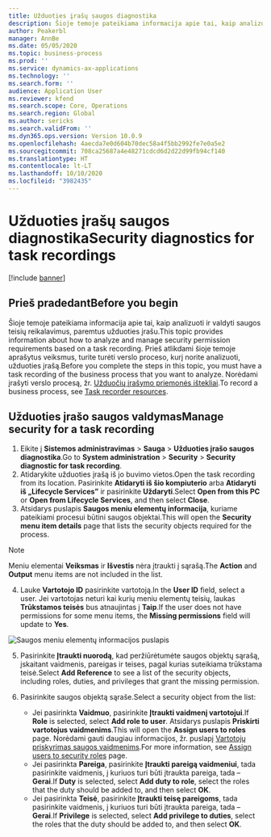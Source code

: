 ```yaml
---
title: Užduoties įrašų saugos diagnostika
description: Šioje temoje pateikiama informacija apie tai, kaip analizuoti ir valdyti saugos teisių reikalavimus, paremtus užduoties įrašu.
author: Peakerbl
manager: AnnBe
ms.date: 05/05/2020
ms.topic: business-process
ms.prod: ''
ms.service: dynamics-ax-applications
ms.technology: ''
ms.search.form: ''
audience: Application User
ms.reviewer: kfend
ms.search.scope: Core, Operations
ms.search.region: Global
ms.author: sericks
ms.search.validFrom: ''
ms.dyn365.ops.version: Version 10.0.9
ms.openlocfilehash: 4aecda7e0d604b70dec58a4f5bb2992fe7e0a5e2
ms.sourcegitcommit: 708ca25687a4e48271cdcd6d2d22d99fb94cf140
ms.translationtype: HT
ms.contentlocale: lt-LT
ms.lasthandoff: 10/10/2020
ms.locfileid: "3982435"
---
```

# <a name="security-diagnostics-for-task-recordings"></a><span data-ttu-id="e5408-103">Užduoties įrašų saugos diagnostika</span><span class="sxs-lookup"><span data-stu-id="e5408-103">Security diagnostics for task recordings</span></span>

[!include [banner](../../includes/banner.md)]

## <a name="before-you-begin"></a><span data-ttu-id="e5408-104">Prieš pradedant</span><span class="sxs-lookup"><span data-stu-id="e5408-104">Before you begin</span></span>

<span data-ttu-id="e5408-105">Šioje temoje pateikiama informacija apie tai, kaip analizuoti ir valdyti saugos teisių reikalavimus, paremtus užduoties įrašu.</span><span class="sxs-lookup"><span data-stu-id="e5408-105">This topic provides information about how to analyze and manage security permission requirements based on a task recording.</span></span> <span data-ttu-id="e5408-106">Prieš atlikdami šioje temoje aprašytus veiksmus, turite turėti verslo proceso, kurį norite analizuoti, užduoties įrašą.</span><span class="sxs-lookup"><span data-stu-id="e5408-106">Before you complete the steps in this topic, you must have a task recording of the business process that you want to analyze.</span></span> <span data-ttu-id="e5408-107">Norėdami įrašyti verslo procesą, žr. [Užduočių įrašymo priemonės ištekliai](../../user-interface/task-recorder.md).</span><span class="sxs-lookup"><span data-stu-id="e5408-107">To record a business process, see [Task recorder resources](../../user-interface/task-recorder.md).</span></span> 

## <a name="manage-security-for-a-task-recording"></a><span data-ttu-id="e5408-108">Užduoties įrašo saugos valdymas</span><span class="sxs-lookup"><span data-stu-id="e5408-108">Manage security for a task recording</span></span>

1. <span data-ttu-id="e5408-109">Eikite į **Sistemos administravimas** > **Sauga** > **Užduoties įrašo saugos diagnostika**.</span><span class="sxs-lookup"><span data-stu-id="e5408-109">Go to **System administration** > **Security** > **Security diagnostic for task recording**.</span></span>
2. <span data-ttu-id="e5408-110">Atidarykite užduoties įrašą iš jo buvimo vietos.</span><span class="sxs-lookup"><span data-stu-id="e5408-110">Open the task recording from its location.</span></span> <span data-ttu-id="e5408-111">Pasirinkite **Atidaryti iš šio kompiuterio** arba **Atidaryti iš „Lifecycle Services”** ir pasirinkite **Uždaryti**.</span><span class="sxs-lookup"><span data-stu-id="e5408-111">Select **Open from this PC** or **Open from Lifecycle Services**, and then select **Close**.</span></span>
3. <span data-ttu-id="e5408-112">Atsidarys puslapis **Saugos meniu elementų informacija**, kuriame pateikiami procesui būtini saugos objektai.</span><span class="sxs-lookup"><span data-stu-id="e5408-112">This will open the **Security menu item details** page that lists the security objects required for the process.</span></span>

 > [!NOTE]
 > <span data-ttu-id="e5408-113">Meniu elementai **Veiksmas** ir **Išvestis** nėra įtraukti į sąrašą.</span><span class="sxs-lookup"><span data-stu-id="e5408-113">The **Action** and **Output** menu items are not included in the list.</span></span>

4. <span data-ttu-id="e5408-114">Lauke **Vartotojo ID** pasirinkite vartotoją.</span><span class="sxs-lookup"><span data-stu-id="e5408-114">In the **User ID** field, select a user.</span></span> <span data-ttu-id="e5408-115">Jei vartotojas neturi kai kurių meniu elementų teisių, laukas **Trūkstamos teisės** bus atnaujintas į **Taip**.</span><span class="sxs-lookup"><span data-stu-id="e5408-115">If the user does not have permissions for some menu items, the **Missing permissions** field will update to **Yes**.</span></span>
  
  ![Saugos meniu elementų informacijos puslapis](../media/Security-Menu-Item-Details.png)

5. <span data-ttu-id="e5408-117">Pasirinkite **Įtraukti nuorodą**, kad peržiūrėtumėte saugos objektų sąrašą, įskaitant vaidmenis, pareigas ir teises, pagal kurias suteikiama trūkstama teisė.</span><span class="sxs-lookup"><span data-stu-id="e5408-117">Select **Add Reference** to see a list of the security objects, including roles, duties, and privileges that grant the missing permission.</span></span>
6. <span data-ttu-id="e5408-118">Pasirinkite saugos objektą sąraše.</span><span class="sxs-lookup"><span data-stu-id="e5408-118">Select a security object from the list:</span></span>

    - <span data-ttu-id="e5408-119">Jei pasirinkta **Vaidmuo**, pasirinkite **Įtraukti vaidmenį vartotojui**.</span><span class="sxs-lookup"><span data-stu-id="e5408-119">If **Role** is selected, select **Add role to user**.</span></span> <span data-ttu-id="e5408-120">Atsidarys puslapis **Priskirti vartotojus vaidmenims**.</span><span class="sxs-lookup"><span data-stu-id="e5408-120">This will open the **Assign users to roles** page.</span></span> <span data-ttu-id="e5408-121">Norėdami gauti daugiau informacijos, žr. puslapį [Vartotojų priskyrimas saugos vaidmenims](assign-users-security-roles.md).</span><span class="sxs-lookup"><span data-stu-id="e5408-121">For more information, see [Assign users to security roles](assign-users-security-roles.md) page.</span></span>
    - <span data-ttu-id="e5408-122">Jei pasirinkta **Pareiga**, pasirinkite **Įtraukti pareigą vaidmeniui**, tada pasirinkite vaidmenis, į kuriuos turi būti įtraukta pareiga, tada – **Gerai**.</span><span class="sxs-lookup"><span data-stu-id="e5408-122">If **Duty** is selected, select **Add duty to role**, select the roles that the duty should be added to, and then select **OK**.</span></span>
    - <span data-ttu-id="e5408-123">Jei pasirinkta **Teisė**, pasirinkite **Įtraukti teisę pareigoms**, tada pasirinkite vaidmenis, į kuriuos turi būti įtraukta pareiga, tada – **Gerai**.</span><span class="sxs-lookup"><span data-stu-id="e5408-123">If **Privilege** is selected, select **Add privilege to duties**, select the roles that the duty should be added to, and then select **OK**.</span></span>
